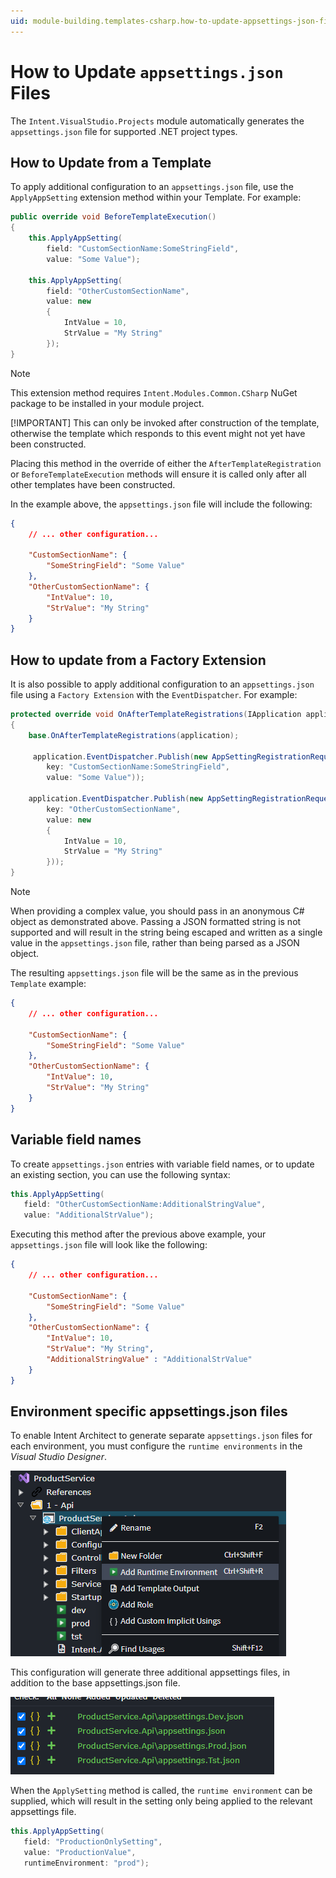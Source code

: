 ```yaml
---
uid: module-building.templates-csharp.how-to-update-appsettings-json-files
---
```

# How to Update `appsettings.json` Files

The `Intent.VisualStudio.Projects` module automatically generates the `appsettings.json` file for supported .NET project types.

## How to Update from a Template

To apply additional configuration to an `appsettings.json` file, use the `ApplyAppSetting` extension method within your Template. For example:

```csharp
public override void BeforeTemplateExecution()
{
    this.ApplyAppSetting(
        field: "CustomSectionName:SomeStringField",
        value: "Some Value");

    this.ApplyAppSetting(
        field: "OtherCustomSectionName",
        value: new
        {
            IntValue = 10,
            StrValue = "My String"
        });
}
```

> [!NOTE]
> This extension method requires `Intent.Modules.Common.CSharp` NuGet package to be installed in your module project.
>
> [!IMPORTANT]
> This can only be invoked after construction of the template, otherwise the template which responds to this event might not yet have been constructed.
> 
> Placing this method in the override of either the `AfterTemplateRegistration` or `BeforeTemplateExecution` methods will ensure it is called only after all other templates have been constructed.

In the example above, the `appsettings.json` file will include the following:

```json
{
    // ... other configuration...

    "CustomSectionName": {
        "SomeStringField": "Some Value"
    },
    "OtherCustomSectionName": {
        "IntValue": 10,
        "StrValue": "My String"
    }
}
```

## How to update from a Factory Extension

It is also possible to apply additional configuration to an `appsettings.json` file using a `Factory Extension` with the `EventDispatcher`. For example:

``` csharp
protected override void OnAfterTemplateRegistrations(IApplication application)
{
    base.OnAfterTemplateRegistrations(application);
    
     application.EventDispatcher.Publish(new AppSettingRegistrationRequest(
        key: "CustomSectionName:SomeStringField",
        value: "Some Value"));

    application.EventDispatcher.Publish(new AppSettingRegistrationRequest(
        key: "OtherCustomSectionName",
        value: new
        {
            IntValue = 10,
            StrValue = "My String"
        }));
}
```

> [!NOTE]
> When providing a complex value, you should pass in an anonymous C# object as demonstrated above. Passing a JSON formatted string is not supported and will result in the string being escaped and written as a single value in the `appsettings.json` file, rather than being parsed as a JSON object.

The resulting `appsettings.json` file will be the same as in the previous `Template` example:

```json
{
    // ... other configuration...

    "CustomSectionName": {
        "SomeStringField": "Some Value"
    },
    "OtherCustomSectionName": {
        "IntValue": 10,
        "StrValue": "My String"
    }
}
```

## Variable field names

To create `appsettings.json` entries with variable field names, or to update an existing section, you can use the following syntax:

``` csharp
this.ApplyAppSetting(
   field: "OtherCustomSectionName:AdditionalStringValue",
   value: "AdditionalStrValue");
```

Executing this method after the previous above example, your `appsettings.json` file will look like the following:

```json
{
    // ... other configuration...

    "CustomSectionName": {
        "SomeStringField": "Some Value"
    },
    "OtherCustomSectionName": {
        "IntValue": 10,
        "StrValue": "My String",
        "AdditionalStringValue" : "AdditionalStrValue"
    }
}
```

## Environment specific appsettings.json files

To enable Intent Architect to generate separate `appsettings.json` files for each environment, you must configure the `runtime environments` in the *Visual Studio Designer*.

![Runtime environments](images/runtime-environments.png)

This configuration will generate three additional appsettings files, in addition to the base appsettings.json file.

![Appsettings generation](images/appsettings-generation.png)

When the `ApplySetting` method is called, the `runtime environment` can be supplied, which will result in the setting only being applied to the relevant appsettings file.

``` csharp
this.ApplyAppSetting(
   field: "ProductionOnlySetting",
   value: "ProductionValue",
   runtimeEnvironment: "prod");
```
